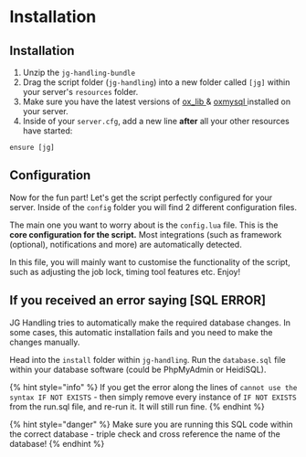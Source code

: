 # Installation

## Installation

1. Unzip the `jg-handling-bundle`&#x20;
2. Drag the script folder (`jg-handling`) into a new folder called `[jg]` within your server's `resources` folder.
3. Make sure you have the latest versions of [ox\_lib ](https://github.com/overextended/ox_lib/releases/latest)& [oxmysql ](https://github.com/overextended/oxmysql/releases/latest)installed on your server.
4. Inside of your `server.cfg`, add a new line **after** all your other resources have started:

```
ensure [jg]
```

## Configuration

Now for the fun part! Let's get the script perfectly configured for your server. Inside of the `config` folder you will find 2 different configuration files.

The main one you want to worry about is the `config.lua` file. This is the **core configuration for the script.** Most integrations (such as framework (optional), notifications and more) are automatically detected.

In this file, you will mainly want to customise the functionality of the script, such as adjusting the job lock, timing tool features etc. Enjoy!

## If you received an error saying \[SQL ERROR]

JG Handling tries to automatically make the required database changes. In some cases, this automatic installation fails and you need to make the changes manually.

Head into the `install` folder within `jg-handling`. Run the `database.sql` file within your database software (could be PhpMyAdmin or HeidiSQL).

{% hint style="info" %}
If you get the error along the lines of `cannot use the syntax IF NOT EXISTS` - then simply remove every instance of `IF NOT EXISTS` from the run.sql file, and re-run it. It will still run fine.
{% endhint %}

{% hint style="danger" %}
Make sure you are running this SQL code within the correct database - triple check and cross reference the name of the database!
{% endhint %}

